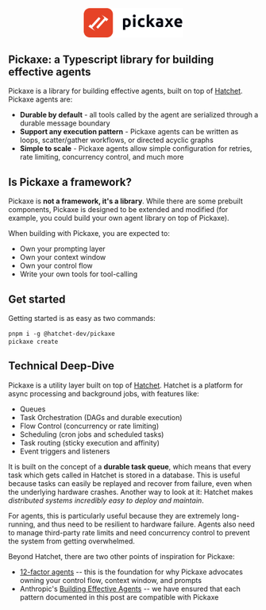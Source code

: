 <div align="center">
<picture>
  <source media="(prefers-color-scheme: dark)" srcset="./static/pickaxe_dark.png">
  <img width="200" alt="Hatchet Logo" src="./static/pickaxe_light.png">
</picture>
</a>
</div>

## Pickaxe: a Typescript library for building effective agents

Pickaxe is a library for building effective agents, built on top of [Hatchet](https://github.com/hatchet-dev/hatchet). Pickaxe agents are:

- **Durable by default** - all tools called by the agent are serialized through a durable message boundary
- **Support any execution pattern** - Pickaxe agents can be written as loops, scatter/gather workflows, or directed acyclic graphs
- **Simple to scale** - Pickaxe agents allow simple configuration for retries, rate limiting, concurrency control, and much more

## Is Pickaxe a framework?

Pickaxe is **not a framework, it's a library**. While there are some prebuilt components, Pickaxe is designed to be extended and modified (for example, you could build your own agent library on top of Pickaxe).

When building with Pickaxe, you are expected to:

- Own your prompting layer
- Own your context window
- Own your control flow
- Write your own tools for tool-calling

## Get started

Getting started is as easy as two commands:

```
pnpm i -g @hatchet-dev/pickaxe
pickaxe create
```

## Technical Deep-Dive

Pickaxe is a utility layer built on top of [Hatchet](https://github.com/hatchet-dev/hatchet). Hatchet is a platform for async processing and background jobs, with features like:

- Queues
- Task Orchestration (DAGs and durable execution)
- Flow Control (concurrency or rate limiting)
- Scheduling (cron jobs and scheduled tasks)
- Task routing (sticky execution and affinity)
- Event triggers and listeners

It is built on the concept of a **durable task queue**, which means that every task which gets called in Hatchet is stored in a database. This is useful because tasks can easily be replayed and recover from failure, even when the underlying hardware crashes. Another way to look at it: Hatchet makes _distributed systems incredibly easy to deploy and maintain_.

For agents, this is particularly useful because they are extremely long-running, and thus need to be resilient to hardware failure. Agents also need to manage third-party rate limits and need concurrency control to prevent the system from getting overwhelmed.

Beyond Hatchet, there are two other points of inspiration for Pickaxe:

- [12-factor agents](https://github.com/humanlayer/12-factor-agents) -- this is the foundation for why Pickaxe advocates owning your control flow, context window, and prompts
- Anthropic's [Building Effective Agents](https://www.anthropic.com/engineering/building-effective-agents) -- we have ensured that each pattern documented in this post are compatible with Pickaxe
